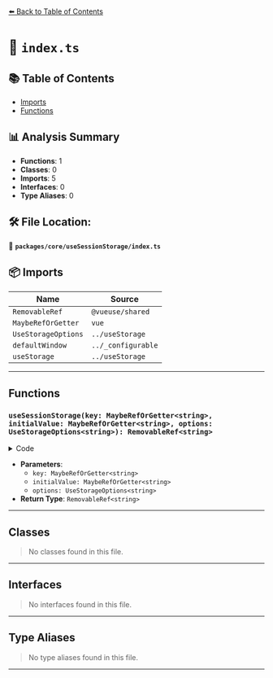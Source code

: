 [⬅️ Back to Table of Contents](../../../index.md)

# 📄 `index.ts`

## 📚 Table of Contents

- [Imports](#imports)
- [Functions](#functions)

## 📊 Analysis Summary

- **Functions**: 1
- **Classes**: 0
- **Imports**: 5
- **Interfaces**: 0
- **Type Aliases**: 0

## 🛠️ File Location:
📂 **`packages/core/useSessionStorage/index.ts`**

## 📦 Imports

| Name | Source |
|------|--------|
| `RemovableRef` | `@vueuse/shared` |
| `MaybeRefOrGetter` | `vue` |
| `UseStorageOptions` | `../useStorage` |
| `defaultWindow` | `../_configurable` |
| `useStorage` | `../useStorage` |


---

## Functions

### `useSessionStorage(key: MaybeRefOrGetter<string>, initialValue: MaybeRefOrGetter<string>, options: UseStorageOptions<string>): RemovableRef<string>`

<details><summary>Code</summary>

```ts
export function useSessionStorage(key: MaybeRefOrGetter<string>, initialValue: MaybeRefOrGetter<string>, options?: UseStorageOptions<string>): RemovableRef<string>
```
</details>

- **Parameters**:
  - `key: MaybeRefOrGetter<string>`
  - `initialValue: MaybeRefOrGetter<string>`
  - `options: UseStorageOptions<string>`
- **Return Type**: `RemovableRef<string>`

---

## Classes

> No classes found in this file.


---

## Interfaces

> No interfaces found in this file.


---

## Type Aliases

> No type aliases found in this file.


---